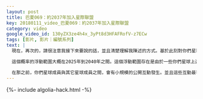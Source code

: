 ```yaml
---
layout: post
title: 巴夏069：約2037年加入星際聯盟
key: 20180111_video_巴夏069：約2037年加入星際聯盟
category: video
google_video_id: 130yZX3ze4h4x_3yPt8d3HFAFRofV-z7ECw
tags: [影片, 影片｜編號系列]
text: |
  現在，再次的，請很注意我接下來要說的話，並且清楚理解我陳述的方式。基於此刻對你們星球的整體能量狀態的觀測，如果你們決定改變這能量目前的運行方式，那麼很可能你們的地球會在2037年前後變成星際聯盟的一員。

  這個概率的浮動範圍大概在2025年到2040年之間。這個浮動範圍存在是由於一些你們星球上還未決定的事情。由你們星球上人們將要去做的某些個體性和集體性的選擇和決定，來影響和決定具體的發生時間。但在此刻，你們星球上的集體決定和整體能量的概率顯示，2037年左右，你們會以一個完全聯合的整體地球世界加入星際聯盟。

  在那之前，你們星球成員與其它星球成員之間，會有小規模的公開互動發生。並且這些互動最可能，最可能發生在2013年到2025之間。但從到目前為止我們這個互動對話的交流來看，顯然你們星球上的很多事必須在這個時間段過完之前改變。這就是為什麼這類的互動從很多種來源繼續下去很重要的原因，不僅僅從我們這個來源，也是為何你們需要繼續你們的靈性開發與意識覺醒成長。
---
```


{%- include algolia-hack.html -%}
